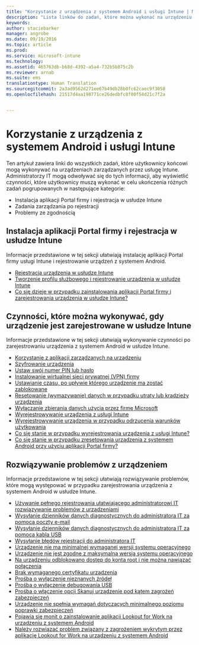 ```yaml
---
title: "Korzystanie z urządzenia z systemem Android i usługi Intune | Microsoft Intune"
description: "Lista linków do zadań, które można wykonać na urządzeniu przenośnym z systemem Android, gdy urządzenie jest zarejestrowane w usłudze Intune"
keywords: 
author: staciebarker
manager: angrobe
ms.date: 09/19/2016
ms.topic: article
ms.prod: 
ms.service: microsoft-intune
ms.technology: 
ms.assetid: 465763db-b68d-4392-a5a4-732b5b875c2b
ms.reviewer: arnab
ms.suite: ems
translationtype: Human Translation
ms.sourcegitcommit: 2a3ad9562d271ee67b49db28b0fc62caec9f3050
ms.openlocfilehash: 21517d4aa198771ce26dedbfc8f00f54d21c7f2a


---
```



# Korzystanie z urządzenia z systemem Android i usługi Intune

Ten artykuł zawiera linki do wszystkich zadań, które użytkownicy końcowi mogą wykonywać na urządzeniach zarządzanych przez usługę Intune. Administratorzy IT mogą odwoływać się do tych informacji, aby wyświetlić czynności, które użytkownicy muszą wykonać w celu ukończenia różnych zadań pogrupowanych w następujące kategorie:

- Instalacja aplikacji Portal firmy i rejestracja w usłudze Intune
- Zadania zarządzania po rejestracji
- Problemy ze zgodnością

## Instalacja aplikacji Portal firmy i rejestracja w usłudze Intune

Informacje przedstawione w tej sekcji ułatwiają instalację aplikacji Portal firmy usługi Intune i rejestrowanie urządzeń z systemem Android.

- [Rejestracja urządzenia w usłudze Intune](enroll-your-device-in-Intune-android.md)
- [Tworzenie profilu służbowego i rejestrowanie urządzenia w usłudze Intune](create-a-work-profile-and-enroll-your-device-in-intune-android.md)
- [Co się dzieje w przypadku zainstalowania aplikacji Portal firmy i zarejestrowania urządzenia w usłudze Intune?](what-happens-if-you-install-the-company-portal-app-and-enroll-your-device-in-intune-android.md)

## Czynności, które można wykonywać, gdy urządzenie jest zarejestrowane w usłudze Intune

Informacje przedstawione w tej sekcji ułatwiają wykonywanie czynności po zarejestrowaniu urządzenia z systemem Android w usłudze Intune.

- [Korzystanie z aplikacji zarządzanych na urządzeniu](use-managed-apps-on-your-device-android.md)
- [Szyfrowanie urządzenia](encrypt-your-device-android.md)
- [Ustaw swój numer PIN lub hasło](set-your-pin-or-password-android.md)
- [Instalowanie wirtualnej sieci prywatnej (VPN) firmy](install-your-companys-virtual-private-network-VPN-android.md)
- [Ustawianie czasu, po upływie którego urządzenie ma zostać zablokowane](set-the-amount-of-time-before-your-device-is-locked-android.md)
- [Resetowanie (wymazywanie) danych w przypadku utraty lub kradzieży urządzenia](reset-erase-your-lost-or-stolen-device-android.md)
- [Wyłączanie zbierania danych użycia przez firmę Microsoft](turn-off-microsoft-usage-data-collection-android.md)
- [Wyrejestrowywanie urządzenia z usługi Intune](unenroll-your-device-from-intune-android.md)
- [Wyrejestrowywanie urządzenia w przypadku odrzucenia warunków użytkowania](unenroll-your-device-from-intune-if-you-declined-terms-of-use-android.md)
- [Co się stanie w przypadku wyrejestrowania urządzenia z usługi Intune?](what-happens-if-you-unenroll-your-device-from-intune-android.md)
- [Co się stanie w przypadku zresetowania urządzenia z systemem Android przy użyciu aplikacji Portal firmy?](what-happens-if-you-reset-your-device-using-the-company-portal-android.md)
<!--- - [What is the Rights Management sharing app?](what-is-the-rms-sharing-app-android.md) --->

## Rozwiązywanie problemów z urządzeniem

Informacje przedstawione w tej sekcji ułatwiają rozwiązywanie problemów, które mogą występować w przypadku zarejestrowania urządzenia z systemem Android w usłudze Intune.

- [Używanie pełnego rejestrowania ułatwiającego administratorowi IT rozwiązywanie problemów z urządzeniami](use-verbose-logging-to-help-your-it-administrator-fix-device-issues-android.md)
- [Wysyłanie dzienników danych diagnostycznych do administratora IT za pomocą poczty e-mail](send-diagnostic-data-logs-to-your-it-administrator-using-email-android.md)
- [Wysyłanie dzienników danych diagnostycznych do administratora IT za pomocą kabla USB](send-diagnostic-data-logs-to-your-it-administrator-using-a-usb-cable-android.md)
- [Wysyłanie błędów rejestracji do administratora IT](send-enrollment-errors-to-your-it-administrator-android.md)
- [Urządzenie nie ma minimalnej wymaganej wersji systemu operacyjnego](device-doesnt-have-the-required-minimum-operating-system-version-android.md)
- [Urządzenie nie jest zgodne z maksymalną wersją systemu operacyjnego](device-doesnt-comply-with-maximum-operating-system-version-android.md)
- [Na urządzeniu odblokowano dostęp do konta root i nie można nawiązać połączenia](your-device-is-rooted-and-you-cant-connect-android.md)
- [Brak wymaganego certyfikatu urządzenia](your-device-is-missing-a-required-certificate-android.md)
- [Prośba o wyłączenie nieznanych źródeł](you-are-asked-to-turn-off-unknown-sources-android.md)
- [Prośba o wyłączenie debugowania USB](you-are-asked-to-turn-off-usb-debugging-android.md)
- [Prośba o włączenie opcji Skanuj urządzenie pod kątem zagrożeń zabezpieczeń](you-are-asked-to-turn-on-scan-device-for-security-threats-android.md)
- [Urządzenie nie spełnia wymagań dotyczących minimalnego poziomu poprawki zabezpieczeń](your-device-does-not-meet-the-minimum-security-patch-android.md)
- [Pojawia się monit o zainstalowanie aplikacji Lookout for Work na urządzeniu z systemem Android](you-are-prompted-to-install-lookout-for-work-android.md)
- [Należy rozwiązać problem związany z zagrożeniem wykrytym przez aplikację Lookout for Work na urządzeniu z systemem Android](you-need-to-resolve-a-threat-found-by-lookout-for-work-android.md)



<!--HONumber=Oct16_HO2-->


